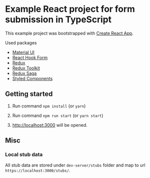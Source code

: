 # Example React project for form submission in TypeScript

This example project was bootstrapped with [Create React App](https://github.com/facebook/create-react-app).

Used packages

- [Material UI](https://material-ui.com/)
- [React Hook Form](https://react-hook-form.com/)
- [Redux](https://redux.js.org/)
- [Redux Toolkit](https://redux-toolkit.js.org/)
- [Redux Saga](https://redux-saga.js.org/)
- [Styled Components](https://styled-components.com/)


## Getting started

1. Run command ```npm install``` (or ```yarn```)

2. Run command ```npm run start``` (or ```yarn start```)

3. [http://localhost:3000](http://localhost:3000) will be opened.

## Misc

### Local stub data

All stub data are stored under ```dev-server/stubs``` folder and map to url ```https://localhost:3000/stubs/```.